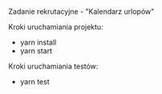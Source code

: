 Zadanie rekrutacyjne - "Kalendarz urlopów"

Kroki uruchamiania projektu: 
  - yarn install
  - yarn start

Kroki uruchamiania testów:
  - yarn test